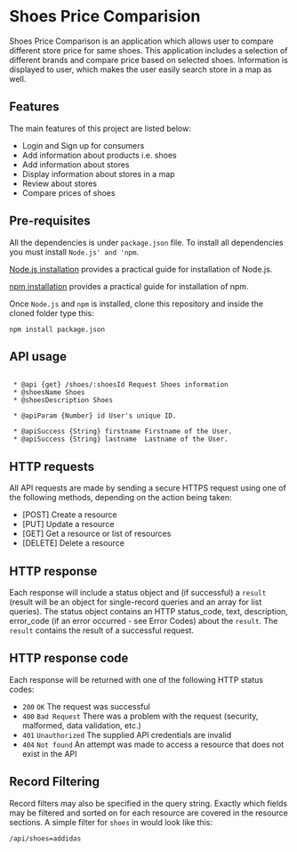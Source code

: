 # Shoes Price Comparision

Shoes Price Comparison is an application which allows user to compare different store price for same shoes. This application includes a selection of different brands and compare price based on selected
shoes. Information is displayed to user, which makes the user easily search store in a map as well.

## Features
The main features of this project are listed below:
* Login and Sign up for consumers
* Add information about products i.e. shoes
* Add information about stores
* Display information about stores in a map
* Review about stores
* Compare prices of shoes

## Pre-requisites
All the dependencies is under `package.json` file. To install all dependencies you must install `Node.js' and 'npm`.

[Node.js installation](https://nodejs.org/en/) provides a practical guide for installation of Node.js.

[npm installation](https://docs.npmjs.com/cli/install) provides a practical guide for installation of npm.

Once `Node.js` and `npm` is installed, clone this repository and inside the cloned folder type this:

```
npm install package.json
```

## API usage
```

 * @api {get} /shoes/:shoesId Request Shoes information
 * @shoesName Shoes
 * @shoesDescription Shoes
 
 * @apiParam {Number} id User's unique ID.
 
 * @apiSuccess {String} firstname Firstname of the User.
 * @apiSuccess {String} lastname  Lastname of the User.
```

## HTTP requests
All API requests are made by sending a secure HTTPS request using one of the following methods, depending on the action being taken:

* [POST] Create a resource
* [PUT] Update a resource
* [GET] Get a resource or list of resources
* [DELETE] Delete a resource

## HTTP response
Each response will include a status object and (if successful) a `result` (result will be an object for single-record queries and an array for list queries). The status object contains an HTTP status_code, text, description, error_code (if an error occurred - see Error Codes) about the `result`. The `result` contains the result of a successful request. 

## HTTP response code
Each response will be returned with one of the following HTTP status codes:

* `200` `OK` The request was successful
* `400` `Bad Request` There was a problem with the request (security, malformed, data validation, etc.)
* `401` `Unauthorized` The supplied API credentials are invalid
* `404` `Not found` An attempt was made to access a resource that does not exist in the API

## Record Filtering
Record filters may also be specified in the query string. Exactly which fields may be filtered and sorted on for each resource are covered in the resource sections. A simple filter for `shoes` in  would look like this:

`/api/shoes=addidas`